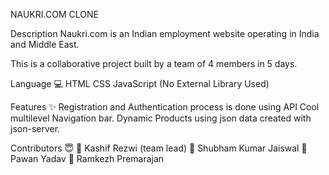NAUKRI.COM CLONE

Description
Naukri.com is an Indian employment website operating in India and Middle East.

This is a collaborative project built by a team of 4 members in 5 days.

Language 💻
HTML
CSS
JavaScript
(No External Library Used)

Features ✨
Registration and Authentication process is done using API
Cool multilevel Navigation bar.
Dynamic Products using json data created with json-server.

Contributors 😇
👤 Kashif Rezwi (team lead)
👤 Shubham Kumar Jaiswal
👤 Pawan Yadav
👤 Ramkezh Premarajan
